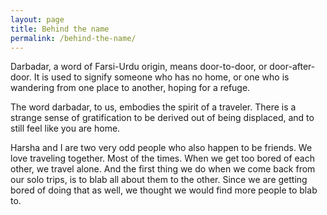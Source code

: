 ```yaml
---
layout: page
title: Behind the name
permalink: /behind-the-name/
---
```


Darbadar, a word of Farsi-Urdu origin, means door-to-door, or door-after-door. It is used to signify someone who has no home, or one who is wandering from one place to another, hoping for a refuge.  

The word darbadar, to us, embodies the spirit of a traveler. There is a strange sense of gratification to be derived out of being displaced, and to still feel like you are home.     

Harsha and I are two very odd people who also happen to be friends. We love traveling together. Most of the times. When we get too bored of each other, we travel alone. And the first thing we do when we come back from our solo trips, is to blab all about them to the other. Since we are getting bored of doing that as well, we thought we would find more people to blab to.  
	
